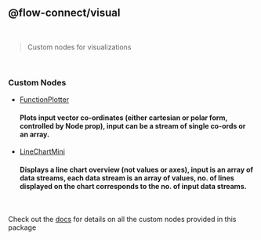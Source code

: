 ## @flow-connect/visual

<br/>

> Custom nodes for visualizations

<br/>

### Custom Nodes

- [FunctionPlotter](https://flow-connect.saurabhagat.me/reference/standard-nodes/visual/function-plotter.html) <br/>
  #### Plots input vector co-ordinates (either cartesian or polar form, controlled by Node prop), input can be a stream of single co-ords or an array.
- [LineChartMini](https://flow-connect.saurabhagat.me/reference/standard-nodes/visual/line-chart-mini.html) <br/>
  #### Displays a line chart overview (not values or axes), input is an array of data streams, each data stream is an array of values, no. of lines displayed on the chart corresponds to the no. of input data streams.

<br/>

Check out the [docs](https://flow-connect.saurabhagat.me/reference/standard-nodes/visual.html) for details on all the custom nodes provided in this package
